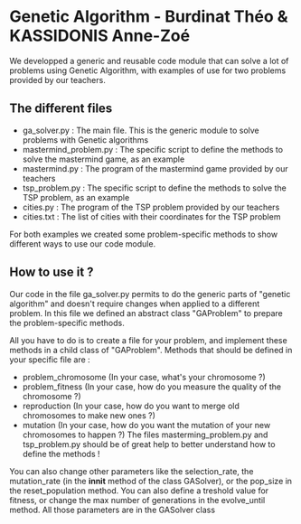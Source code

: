 # Genetic Algorithm - Burdinat Théo & KASSIDONIS Anne-Zoé

We developped a generic and reusable code module that can solve a lot of problems using Genetic Algorithm, 
with examples of use for two problems provided by our teachers.

## The different files 

- ga_solver.py : The main file. This is the generic module to solve problems with Genetic algorithms
- mastermind_problem.py : The specific script to define the methods to solve the mastermind game, as an example
- mastermind.py : The program of the mastermind game provided by our teachers
- tsp_problem.py : The specific script to define the methods to solve the TSP problem, as an example
- cities.py : The program of the TSP problem provided by our teachers
- cities.txt : The list of cities with their coordinates for the TSP problem

For both examples we created some problem-specific methods to show different ways to use our code module.

## How to use it ?

Our code in the file ga_solver.py permits to do the generic parts of "genetic algorithm" and doesn't require changes when applied to a different problem.
In this file we defined an abstract class "GAProblem" to prepare the problem-specific methods.

All you have to do is to create a file for your problem, and implement these methods in a child class of "GAProblem".
Methods that should be defined in your specific file are :
- problem_chromosome (In your case, what's your chromosome ?) 
- problem_fitness (In your case, how do you measure the quality of the chromosome ?)
- reproduction (In your case, how do you want to merge old chromosomes to make new ones ?)
- mutation (In your case, how do you want the mutation of your new chromosomes to happen ?)
The files masterming_problem.py and tsp_problem.py should be of great help to better understand how to define the methods !

You can also change other parameters like the selection_rate, the mutation_rate (in the __innit__ method of the class GASolver), or the pop_size in the reset_population method.
You can also define a treshold value for fitness, or change the max number of generations in the evolve_until method.
All those parameters are in the GASolver class

